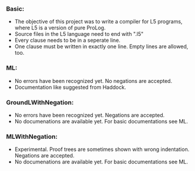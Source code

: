 ### Basic:
* The objective of this project was to write a compiler for L5 programs, where L5 is a version of pure ProLog.
* Source files in the L5 language need to end with ".l5"
* Every clause needs to be in a seperate line.
* One clause must be written in exactly one line. Empty lines are allowed, too.

### ML:
* No errors have been recognized yet. No negations are accepted.
* Documentation like suggested from Haddock.

### GroundLWithNegation:
* No errors have been recognized yet. Negations are accepted.
* No documenations are available yet. For basic documentations see ML.

### MLWithNegation:
* Experimental. Proof trees are sometimes shown with wrong indentation. Negations are accepted.
* No documenations are available yet. For basic documentations see ML.

